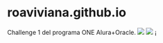 # roaviviana.github.io
Challenge 1 del programa ONE Alura+Oracle.
![](https://github.com/RoaViviana/roaviviana.github.io/blob/main/imagenes/Vector.png)
![](https://github.com/RoaViviana/roaviviana.github.io/blob/main/imagenes/Vector2.png)
¡[](https://github.com/RoaViviana/roaviviana.github.io/blob/main/imagenes/giphy2.gif)
